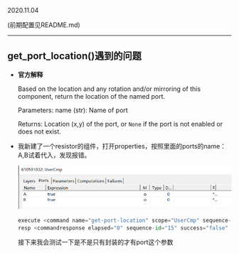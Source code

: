 2020.11.04

(前期配置见README.md)
***
## get_port_location()遇到的问题

* **官方解释**

    Based on the location and any rotation and/or mirroring of this
    component, return the location of the named port.

    Parameters:
        name (str): Name of port

    Returns:
        Location (x,y) of the port,
        or `None` if the port  is not enabled or does not exist.

* 我新建了一个resistor的组件，打开properties，按照里面的ports的name：A,B试着代入，发现报错。

    ![](undefined/screenshot/2020-11-04-10-42-44mk-.png)

    ```python
    execute <command name="get-port-location" scope="UserCmp" sequence-id="15"><scope><project name="test_auto_create" /><definition name="Main" /><component id="992453784" /></scope><port name="B" /></command> failed
    resp <commandresponse elapsed="0" sequence-id="15" success="false" timestamp="2020-11-04-02-44-13-5619246" />
    ```

    接下来我会测试一下是不是只有封装的才有port这个参数
